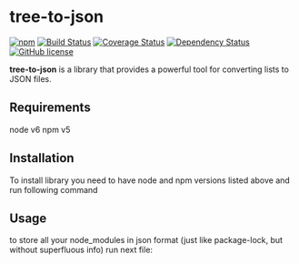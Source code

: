 # tree-to-json 
[![npm](https://badge.fury.io/js/tree-to-json.svg)](https://badge.fury.io/js/tree-to-json)
[![Build Status](https://travis-ci.org/pustovitDmytro/tree-to-json.svg?branch=master)](https://travis-ci.org/pustovitDmytro/tree-to-json)
[![Coverage Status](https://coveralls.io/repos/github/pustovitDmytro/tree-to-json/badge.svg?branch=master)](https://coveralls.io/github/pustovitDmytro/tree-to-json?branch=master)
[![Dependency Status](https://beta.gemnasium.com/badges/github.com/pustovitDmytro/tree-to-json.svg)](https://beta.gemnasium.com/projects/github.com/pustovitDmytro/tree-to-json)
[![GitHub license](https://img.shields.io/github/license/pustovitDmytro/tree-to-json.svg)](https://github.com/pustovitDmytro/tree-to-json)


**tree-to-json** is a library that provides a powerful tool for converting lists to JSON files.

## Requirements
node v6
npm v5

## Installation

To install library you need to have node and npm versions listed above and run following command

## Usage
to store all your node_modules in json format (just like package-lock, but without superfluous info) run next file:
